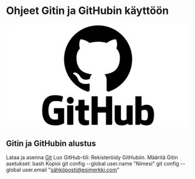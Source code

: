 # Ohjeet Gitin ja GitHubin käyttöön

![](https://github.com/JoonaToivanen/ohjeett/blob/main/GitHub-logo.png)

## Gitin ja GitHubin alustus

Lataa ja asenna [Git](https://git-scm.com/) 
Luo GitHub-tili: Rekisteröidy GitHubiin.
Määritä Gitin asetukset:
bash
Kopioi
git config --global user.name "Nimesi"
git config --global user.email "sähköposti@esimerkki.com"
